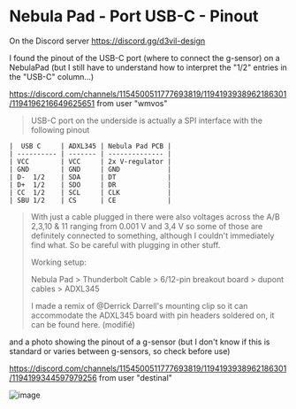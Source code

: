 
# Nebula Pad - Port USB-C - Pinout

<!--
https://www.lesimprimantes3d.fr/forum/topic/56116-creality-ender-3-v3-ke-la-d%C3%A9couverte-avant-le-test/?do=findComment&comment=580697
-->

On the Discord server https://discord.gg/d3vil-design

I found the pinout of the USB-C port (where to connect the g-sensor) on a NebulaPad
(but I still have to understand how to interpret the "1/2" entries in the "USB-C" column...)


https://discord.com/channels/1154500511777693819/1194193938962186301/1194196216649625651 from user "wmvos"

> USB-C port on the underside is actually a SPI interface with the following pinout
> 
~~~
|  USB C     | ADXL345 | Nebula Pad PCB |
| ---------- | ------- | -------------- |
| VCC        | VCC     | 2x V-regulator |
| GND        | GND     | GND            |
| D-  1/2    | SDA     | DT             |
| D+  1/2    | SDO     | DR             |
| CC  1/2    | SCL     | CLK            |
| SBU 1/2    | CS      | CE             |
~~~
> With just a cable plugged in there were also voltages across the A/B 2,3,10 & 11 ranging from 0.001 V and 3,4 V so some of those are definitely connected to something, although I couldn't immediately find what. So be careful with plugging in other stuff.
> 
> Working setup:
> 
> Nebula Pad > Thunderbolt Cable > 6/12-pin breakout board > dupont cables > ADXL345
> 
> I made a remix of @Derrick Darrell's mounting clip so it can accommodate the ADXL345 board with pin headers soldered on, it can be found here. (modifié)
> 

 

and a photo showing the pinout of a g-sensor
(but I don't know if this is standard or varies between g-sensors, so check before use)

https://discord.com/channels/1154500511777693819/1194193938962186301/1194199344597979256 from user "destinal"
<!--
ADXL345-CR-pinout.webp.fca17e731e4610e1cd5d99d90424d507.webp
-->
![image](https://github.com/PPAC37/CrealityOS_-_NebulaPad_-_Ender-3_V3_KE_-_PPAC_Study/assets/94939582/d5660055-bec3-4e57-b368-c9b0a087592c)
